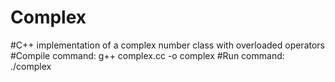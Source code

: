 # Complex
#C++ implementation of a complex number class with overloaded operators
#Compile command: g++ complex.cc -o complex
#Run command: ./complex
